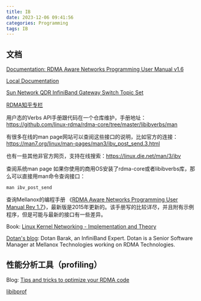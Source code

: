 ```yaml
---
title: IB
date: 2023-12-06 09:41:56
categories: Programming
tags: IB
---
```


## 文档

[Documentation: RDMA Aware Networks Programming User Manual v1.6](https://citeseerx.ist.psu.edu/viewdoc/download;jsessionid=346D319BA2A9F06B8C49B2C0AAFD28D9?doi=10.1.1.668.4459&rep=rep1&type=pdf)

[Local Documentation](/blog/documents/RDMA-Aware-Networks-Programming.pdf)

[Sun Network QDR InfiniBand Gateway Switch Topic Set](https://docs.oracle.com/cd/E19671-01/835-0793-03/z40000419112.html#scrolltoc)

[RDMA知乎专栏](https://www.zhihu.com/column/c_1231181516811390976)


用户态的Verbs API手册跟代码在一个仓库维护，手册地址：https://github.com/linux-rdma/rdma-core/tree/master/libibverbs/man

有很多在线的man page网站可以查阅这些接口的说明，比如官方的连接：https://man7.org/linux/man-pages/man3/ibv_post_send.3.html

也有一些其他非官方网页，支持在线搜索：https://linux.die.net/man/3/ibv

查阅系统man page
如果你使用的商用OS安装了rdma-core或者libibverbs库，那么可以直接用man命令查询接口：

```
man ibv_post_send
```

查询Mellanox的编程手册
《[RDMA Aware Networks Programming User Manual Rev 1.7](https://docs.nvidia.com/networking/display/rdmaawareprogrammingv17)》，最新版是2015年更新的。该手册写的比较详尽，并且附有示例程序，但是可能与最新的接口有一些差异。

Book: [Linux Kernel Networking - Implementation and Theory](https://github.com/faquir-1990/itBooks/blob/master/Linux%20Kernel%20Networking%20-%20Implementation%20and%20Theory.pdf)

[Dotan's blog](http://www.rdmamojo.com/): Dotan Barak, an InfiniBand Expert. Dotan is a Senior Software Manager at Mellanox Technologies working on RDMA Technologies.

## 性能分析工具（profiling）

Blog: [Tips and tricks to optimize your RDMA code](https://www.rdmamojo.com/2013/06/08/tips-and-tricks-to-optimize-your-rdma-code/)

[libibprof](https://github.com/mellanox-hpc/libibprof)